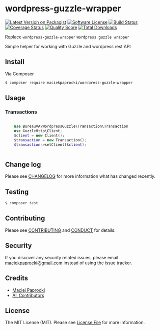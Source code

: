 # wordpress-guzzle-wrapper

[![Latest Version on Packagist][ico-version]][link-packagist]
[![Software License][ico-license]](LICENSE.md)
[![Build Status][ico-travis]][link-travis]
[![Coverage Status][ico-scrutinizer]][link-scrutinizer]
[![Quality Score][ico-code-quality]][link-code-quality]
[![Total Downloads][ico-downloads]][link-downloads]

Replace ```wordpress-guzzle-wrapper``` ```Wordpress guzzle wrapper ```

Simple helper for working with Guzzle and wordpress rest API


## Install

Via Composer

``` bash
$ composer require maciekpaprocki/wordpress-guzzle-wrapper
```
 
## Usage

### Transactions
``` php

    use BureauVA\WordpressGuzzle\Transaction\Transaction
    use GuzzleHttp\Client;
    $client = new Client();
    $transaction = new Transaction();
    $transaction->setClient($client);
    


```

## Change log

Please see [CHANGELOG](CHANGELOG.md) for more information what has changed recently.

## Testing

``` bash
$ composer test
```

## Contributing

Please see [CONTRIBUTING](CONTRIBUTING.md) and [CONDUCT](CONDUCT.md) for details.

## Security

If you discover any security related issues, please email maciekpaprocki@gmail.com instead of using the issue tracker.

## Credits

- [Maciej Paprocki][link-author]
- [All Contributors][link-contributors]

## License

The MIT License (MIT). Please see [License File](LICENSE.md) for more information.

[ico-version]: https://img.shields.io/packagist/v/maciekpaprocki/wordpress-guzzle-wrapper.svg?style=flat-square
[ico-license]: https://img.shields.io/badge/license-MIT-brightgreen.svg?style=flat-square
[ico-travis]: https://img.shields.io/travis/bureau-va/wordpress-guzzle-wrapper/master.svg?style=flat-square
[ico-scrutinizer]: https://img.shields.io/scrutinizer/coverage/g/bureau-va/wordpress-guzzle-wrapper.svg?style=flat-square
[ico-code-quality]: https://img.shields.io/scrutinizer/g/bureau-va/wordpress-guzzle-wrapper.svg?style=flat-square
[ico-downloads]: https://img.shields.io/packagist/dt/maciekpaprocki/wordpress-guzzle-wrapper.svg?style=flat-square

[link-packagist]: https://packagist.org/packages/maciekpaprocki/wordpress-guzzle-wrapper
[link-travis]: https://travis-ci.org/maciekpaprocki/wordpress-guzzle-wrapper
[link-scrutinizer]: https://scrutinizer-ci.com/g/maciekpaprocki/wordpress-guzzle-wrapper/code-structure
[link-code-quality]: https://scrutinizer-ci.com/g/maciekpaprocki/wordpress-guzzle-wrapper
[link-downloads]: https://packagist.org/packages/maciekpaprocki/wordpress-guzzle-wrapper
[link-author]: https://github.com/maciekpaprocki
[link-contributors]: ../../contributors
